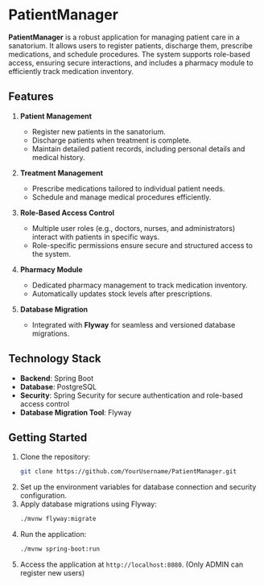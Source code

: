 # PatientManager

**PatientManager** is a robust application for managing patient care in a sanatorium. It allows users to register patients, discharge them, prescribe medications, and schedule procedures. The system supports role-based access, ensuring secure interactions, and includes a pharmacy module to efficiently track medication inventory.

## Features

1. **Patient Management**
    - Register new patients in the sanatorium.
    - Discharge patients when treatment is complete.
    - Maintain detailed patient records, including personal details and medical history.

2. **Treatment Management**
    - Prescribe medications tailored to individual patient needs.
    - Schedule and manage medical procedures efficiently.

3. **Role-Based Access Control**
    - Multiple user roles (e.g., doctors, nurses, and administrators) interact with patients in specific ways.
    - Role-specific permissions ensure secure and structured access to the system.

4. **Pharmacy Module**
    - Dedicated pharmacy management to track medication inventory.
    - Automatically updates stock levels after prescriptions.

5. **Database Migration**
    - Integrated with **Flyway** for seamless and versioned database migrations.

## Technology Stack
- **Backend**: Spring Boot
- **Database**: PostgreSQL
- **Security**: Spring Security for secure authentication and role-based access control
- **Database Migration Tool**: Flyway

## Getting Started
1. Clone the repository:
   ```bash
   git clone https://github.com/YourUsername/PatientManager.git
   ```
2. Set up the environment variables for database connection and security configuration.
3. Apply database migrations using Flyway:
   ```bash
   ./mvnw flyway:migrate
   ```
4. Run the application:
   ```bash
   ./mvnw spring-boot:run
   ```
5. Access the application at `http://localhost:8080`. (Only ADMIN can register new users)
